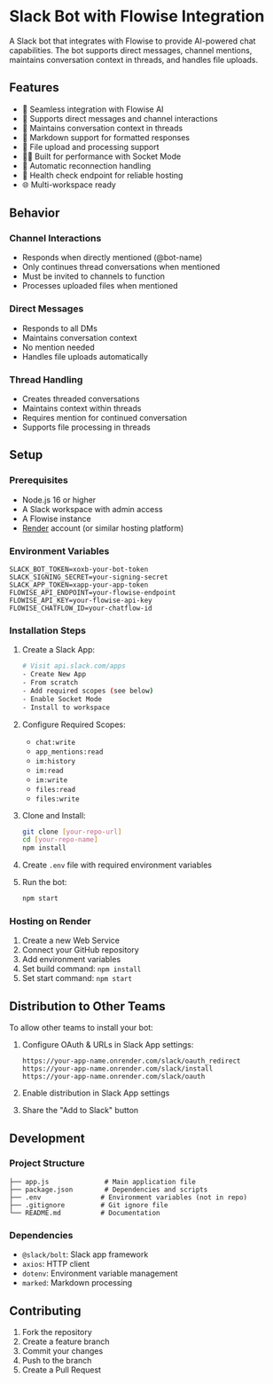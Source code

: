 # Slack Bot with Flowise Integration

A Slack bot that integrates with Flowise to provide AI-powered chat capabilities. The bot supports direct messages, channel mentions, maintains conversation context in threads, and handles file uploads.

## Features

- 🤖 Seamless integration with Flowise AI
- 💬 Supports direct messages and channel interactions
- 🧵 Maintains conversation context in threads
- 📝 Markdown support for formatted responses
- 📎 File upload and processing support
- 🏃‍♂️ Built for performance with Socket Mode
- 🔄 Automatic reconnection handling
- 💪 Health check endpoint for reliable hosting
- 🌐 Multi-workspace ready

## Behavior

### Channel Interactions
- Responds when directly mentioned (@bot-name)
- Only continues thread conversations when mentioned
- Must be invited to channels to function
- Processes uploaded files when mentioned

### Direct Messages
- Responds to all DMs
- Maintains conversation context
- No mention needed
- Handles file uploads automatically

### Thread Handling
- Creates threaded conversations
- Maintains context within threads
- Requires mention for continued conversation
- Supports file processing in threads

## Setup

### Prerequisites
- Node.js 16 or higher
- A Slack workspace with admin access
- A Flowise instance
- [Render](https://render.com/) account (or similar hosting platform)

### Environment Variables
```
SLACK_BOT_TOKEN=xoxb-your-bot-token
SLACK_SIGNING_SECRET=your-signing-secret
SLACK_APP_TOKEN=xapp-your-app-token
FLOWISE_API_ENDPOINT=your-flowise-endpoint
FLOWISE_API_KEY=your-flowise-api-key
FLOWISE_CHATFLOW_ID=your-chatflow-id
```

### Installation Steps

1. Create a Slack App:
   ```bash
   # Visit api.slack.com/apps
   - Create New App
   - From scratch
   - Add required scopes (see below)
   - Enable Socket Mode
   - Install to workspace
   ```

2. Configure Required Scopes:
   - `chat:write`
   - `app_mentions:read`
   - `im:history`
   - `im:read`
   - `im:write`
   - `files:read`
   - `files:write`

3. Clone and Install:
   ```bash
   git clone [your-repo-url]
   cd [your-repo-name]
   npm install
   ```

4. Create `.env` file with required environment variables

5. Run the bot:
   ```bash
   npm start
   ```

### Hosting on Render

1. Create a new Web Service
2. Connect your GitHub repository
3. Add environment variables
4. Set build command: `npm install`
5. Set start command: `npm start`

## Distribution to Other Teams

To allow other teams to install your bot:

1. Configure OAuth & URLs in Slack App settings:
   ```
   https://your-app-name.onrender.com/slack/oauth_redirect
   https://your-app-name.onrender.com/slack/install
   https://your-app-name.onrender.com/slack/oauth
   ```

2. Enable distribution in Slack App settings
3. Share the "Add to Slack" button

## Development

### Project Structure
```
├── app.js              # Main application file
├── package.json        # Dependencies and scripts
├── .env               # Environment variables (not in repo)
├── .gitignore         # Git ignore file
└── README.md          # Documentation
```

### Dependencies
- `@slack/bolt`: Slack app framework
- `axios`: HTTP client
- `dotenv`: Environment variable management
- `marked`: Markdown processing

## Contributing

1. Fork the repository
2. Create a feature branch
3. Commit your changes
4. Push to the branch
5. Create a Pull Request